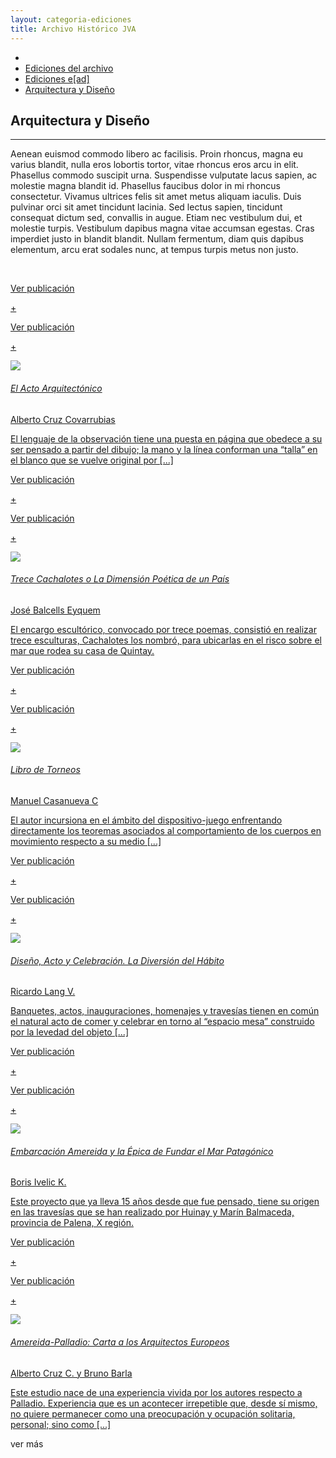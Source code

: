 ```yaml
---
layout: categoria-ediciones
title: Archivo Histórico JVA
---
```

<div class='fondo-blanco'>
   <div class='contenedor-sin-relleno'>
      <div class='fila'>
        <div class="col-lg-12 oculto-xs">
           	<ul id="breadcrumb">
                <li><a href="#"><i class="icn icn-hogar-l icn-md"></i></a></li>
                <li><a href="#"> Ediciones del archivo </a></li>
                <li><a href="#"> Ediciones e[ad] </a></li>
                <li><a href="#"> Arquitectura y Diseño</a></li>
            </ul>
        </div>
      </div>
   </div>
   <div class='wrap'>     
      <div class='fila'>
         <div class='col-lg-5 col-md-6 col-sm-12 col-xs-12'>
            <i class="icn icn-acto icn-lg gris-oscuro"></i><h2 class='rojo-claro'>Arquitectura y Diseño</h2><hr>
            <p class='xs fina'> Aenean euismod commodo libero ac facilisis. Proin rhoncus, magna eu varius blandit, nulla eros lobortis tortor, vitae rhoncus eros arcu in elit. Phasellus commodo suscipit urna. Suspendisse vulputate lacus sapien, ac molestie magna blandit id. Phasellus faucibus dolor in mi rhoncus consectetur. Vivamus ultrices felis sit amet metus aliquam iaculis. Duis pulvinar orci sit amet tincidunt lacinia. Sed lectus sapien, tincidunt consequat dictum sed, convallis in augue. Etiam nec vestibulum dui, et molestie turpis. Vestibulum dapibus magna vitae accumsan egestas. Cras imperdiet justo in blandit blandit. Nullam fermentum, diam quis dapibus elementum, arcu erat sodales nunc, at tempus turpis metus non justo. </p>
            </br>
         </div>
      </div>
      <div class='fila'>
         <div class='col-lg-4 col-md-4 col-sm-6 col-xs-12'>
            <div class='noticia-chica'>
               <a href='/pags/publicacion' class='bloque-enlace portada categoria-especifica'>
	               <p class='seguir-leyendo'>Ver publicación</p><p class='seguir-leyendo ver-mas'>+</p>
	               <div class='seguir-leyendo-cuadro'>
	                  <p class='seguir-leyendo'>Ver publicación</p><p class='seguir-leyendo ver-mas'>+</p>
	               </div>
	               <div class='prev-imagen sm'>
	                  <img class='ancho-maximo' src='{{ site.baseurl }}/img/img-archivo/acto-arquitectonico.jpg'>
	               </div>
	               <h6>El Acto Arquitectónico</h6>
	               <aside class='entry-details'>Alberto Cruz Covarrubias</aside>
	               <p class='extracto-descriptivo'>El lenguaje de la observación tiene una puesta en página que obedece a su ser pensado a partir del dibujo; la mano y la línea conforman una “talla” en el blanco que se vuelve original por [...]</p>  
            	</a>
            </div><!-- fin noticia-chica -->
         </div><!-- fin columnas -->
         <div class='col-lg-4 col-md-4 col-sm-6 col-xs-12'>
            <div class='noticia-chica'>
               <a href='/pags/publicacion' class='bloque-enlace portada categoria-especifica'>
                  <p class='seguir-leyendo'>Ver publicación</p><p class='seguir-leyendo ver-mas'>+</p>
                  <div class='seguir-leyendo-cuadro'>
                    	<p class='seguir-leyendo'>Ver publicación</p><p class='seguir-leyendo ver-mas'>+</p>
                 	</div>
                  <div class='prev-imagen sm'>
                    	<img class='ancho-maximo' src='{{ site.baseurl }}/img/img-archivo/cachalote-libro.png'>
                  </div>
                  <h6>Trece Cachalotes o La Dimensión Poética de un País</h6>
                  <aside class='entry-details'>José Balcells Eyquem</aside>
                  <p class='extracto-descriptivo'>El encargo escultórico, convocado por trece poemas, consistió en realizar trece esculturas, Cachalotes los nombró, para ubicarlas en el risco sobre el mar que rodea su casa de Quintay.</p> 
               </a>
            </div><!-- fin noticia-chica -->
         </div><!-- fin columnas -->
         <div class='col-lg-4 col-md-4 col-sm-6 col-xs-12'>
            <div class='noticia-chica'>
               <a href='/pags/publicacion' class='bloque-enlace portada categoria-especifica'>
                  <p class='seguir-leyendo'>Ver publicación</p><p class='seguir-leyendo ver-mas'>+</p>
                  <div class='seguir-leyendo-cuadro'>
                    	<p class='seguir-leyendo'>Ver publicación</p><p class='seguir-leyendo ver-mas'>+</p>
                  </div>
                  <div class='prev-imagen sm'>
                    	<img class='ancho-maximo' src='{{ site.baseurl }}/img/img-archivo/torneo-libro.png'>
                  </div>
                  <h6>Libro de Torneos</h6>
                  <aside class='entry-details'>Manuel Casanueva C</aside>
                  <p class='extracto-descriptivo'>El autor incursiona en el ámbito del dispositivo-juego enfrentando directamente los teoremas asociados al comportamiento de los cuerpos en movimiento respecto a su medio [...]</p>
               </a>
            </div><!-- fin noticia-chica -->
         </div><!-- fin columnas -->
      </div><!-- fin fila -->
      <div class='fila'>
         <div class='col-lg-4 col-md-4 col-sm-6 col-xs-12'>
            <div class='noticia-chica'>
               <a href='/pags/publicacion' class='bloque-enlace portada categoria-especifica'>
                 	<p class='seguir-leyendo'>Ver publicación</p><p class='seguir-leyendo ver-mas'>+</p>
                  <div class='seguir-leyendo-cuadro'>
                    	<p class='seguir-leyendo'>Ver publicación</p><p class='seguir-leyendo ver-mas'>+</p>
                  </div>
                  <div class='prev-imagen sm'>
                     <img class='ancho-maximo' src='{{ site.baseurl }}/img/img-archivo/libro-lang.jpg'>
                  </div>
                  <h6>Diseño, Acto y Celebración. La Diversión del Hábito</h6>
                  <aside class='entry-details'>Ricardo Lang V.</aside>
                  <p class='extracto-descriptivo'>Banquetes, actos, inauguraciones, homenajes y travesías tienen en común el natural acto de comer y celebrar en torno al “espacio mesa” construido por la levedad del objeto [...]</p>  
               </a>
            </div><!-- fin noticia-chica -->
         </div><!-- fin columnas -->
         <div class='col-lg-4 col-md-4 col-sm-6 col-xs-12'>
            <div class='noticia-chica'>
              	<a href='/pags/publicacion' class='bloque-enlace portada categoria-especifica'>
                  <p class='seguir-leyendo'>Ver publicación</p><p class='seguir-leyendo ver-mas'>+</p>
                  <div class='seguir-leyendo-cuadro'>
                     <p class='seguir-leyendo'>Ver publicación</p><p class='seguir-leyendo ver-mas'>+</p>
                  </div>
                 	<div class='prev-imagen sm'>
                     <img class='ancho-maximo' src='{{ site.baseurl }}/img/img-archivo/amereida-embarcacion-libro.png'>
                  </div>
                  <h6>Embarcación Amereida y la Épica de Fundar el Mar Patagónico</h6>
                  <aside class='entry-details'>Boris Ivelic K.</aside>
                  <p class='extracto-descriptivo'>Este proyecto que ya lleva 15 años desde que fue pensado, tiene su origen en las travesías que se han realizado por Huinay y Marín Balmaceda, provincia de Palena, X región.</p> 
               </a>
            </div><!-- fin noticia-chica -->
         </div><!-- fin columnas -->
         <div class='col-lg-4 col-md-4 col-sm-6 col-xs-12'>
            <div class='noticia-chica'>
               <a href='/pags/publicacion' class='bloque-enlace portada categoria-especifica'>
                  <p class='seguir-leyendo'>Ver publicación</p><p class='seguir-leyendo ver-mas'>+</p>
                  <div class='seguir-leyendo-cuadro'>
                     <p class='seguir-leyendo'>Ver publicación</p><p class='seguir-leyendo ver-mas'>+</p>
                  </div>
                  <div class='prev-imagen sm'>
                     <img class='ancho-maximo' src='{{ site.baseurl }}/img/img-archivo/amereida-palladio-libro.png'>
                  </div>
                  <h6>Amereida-Palladio: Carta a los Arquitectos Europeos</h6>
                  <aside class='entry-details'>Alberto Cruz C. y Bruno Barla</aside>
                  <p class='extracto-descriptivo'>Este estudio nace de una experiencia vivida por los autores respecto a Palladio. Experiencia que es un acontecer irrepetible que, desde sí mismo, no quiere permanecer como una preocupación y ocupación solitaria, personal; sino como [...]</p> 
               </a>
            </div><!-- fin noticia-chica -->
         </div><!-- fin columnas -->
      </div><!-- fin fila -->
      <div class='centrado extendido'>
         <a class='btn btn-md btn-transparente-negro cargar-mas'>ver más</a>
      </div>
   </div><!-- fin wrap -->
</div><!-- fin fondo-blanco -->